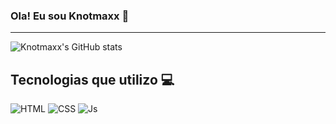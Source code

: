 ### Ola! Eu sou Knotmaxx 👋
***
![Knotmaxx's GitHub stats](https://github-readme-stats.vercel.app/api?username=Knotmaxx&show_icons=true&theme=radical)

## Tecnologias que utilizo  💻
![HTML](https://img.shields.io/badge/HTML5-E34F26?style=for-the-badge&logo=html5&logoColor=white)
![CSS](https://img.shields.io/badge/CSS3-1572B6?style=for-the-badge&logo=css3&logoColor=white)
![Js](https://img.shields.io/badge/JavaScript-F7DF1E?style=for-the-badge&logo=javascript&logoColor=black)


